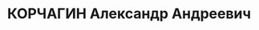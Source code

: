 ---
title: КОРЧАГИН Александр Андреевич
description: 'Род. в 1892, Ярославская обл., Парфентьевский р-н, д. Городищево, русский.
  Проживал: г. Москва. "Главкаучук", группа сложного производства, руководитель группы

  Арестован 23.02.1937. Приговор: 31.12.1937 – ВМН. Расстрелян 31.12.1937'
---